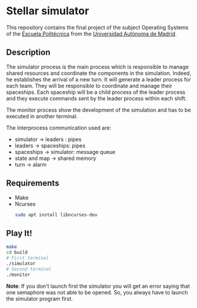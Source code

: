 # Stellar simulator

This repository contains the final project of the subject Operating Systems of 
the [Escuela Politécnica](https://www.uam.es/ss/Satellite/EscuelaPolitecnica/es/home.htm) from the [Universidad
Autónoma de Madrid](https://uam.es/ss/Satellite/es/home.htm).

## Description

The simulator process is the main process which is responsible to manage
shared resources and coordinate the components in the simulation. Indeed,
he establishes the arrival of a new turn. It will generate a leader process
for each team. They will be responsible to coordinate and manage their spaceships.
Each spaceship will be a child process of the leader process and they execute 
commands sent by the leader process within each shift.

The monitor process show the development of the simulation and has to be executed
in another terminal.

The interprocess communication used are:

- simulator -> leaders : pipes
- leaders -> spaceships: pipes
- spaceships -> simulator: message queue
- state and map -> shared memory
- turn -> alarm

## Requirements

- Make
- Ncurses
    ```sh
    sudo apt install libncurses-dev
    ```

## Play It!
```sh
make
cd build
# First terminal
./simulator
# Second terminal
./monitor
```
**Note**: If you don't launch first the simulator you will get an error saying
that one semaphore was not able to be opened. So, you always have to launch
the simulator program first.

